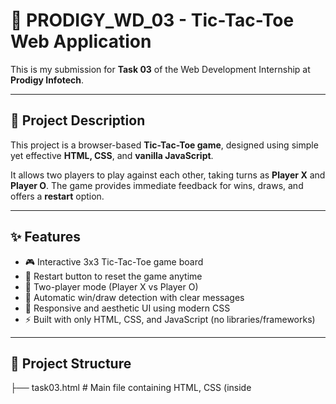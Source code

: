 # 🧠 PRODIGY_WD_03 - Tic-Tac-Toe Web Application

This is my submission for **Task 03** of the Web Development Internship at **Prodigy Infotech**.

---

## 📌 Project Description

This project is a browser-based **Tic-Tac-Toe game**, designed using simple yet effective **HTML, CSS**, and **vanilla JavaScript**.

It allows two players to play against each other, taking turns as **Player X** and **Player O**. The game provides immediate feedback for wins, draws, and offers a **restart** option.

---

## ✨ Features

- 🎮 Interactive 3x3 Tic-Tac-Toe game board  
- 🔁 Restart button to reset the game anytime  
- 👥 Two-player mode (Player X vs Player O)  
- 🧠 Automatic win/draw detection with clear messages  
- 📱 Responsive and aesthetic UI using modern CSS  
- ⚡ Built with only HTML, CSS, and JavaScript (no libraries/frameworks)

---

## 📁 Project Structure


├── task03.html   # Main file containing HTML, CSS (inside <style>), and JavaScript (inside <script>)
